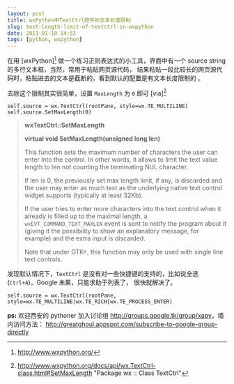 ```yaml
---
layout: post
title: wxPython中TextCtrl控件的文本长度限制
slug: text-length-limit-of-textctrl-in-wxpython
date: 2011-01-10 14:52
tags: [python, wxpython]
---
```


在用 [wxPython][^1] 做一个练习正则表达式的小工具，界面中有一个 source string 的多行文本框，当然，常用于粘贴网页源代码，
结果粘贴一段比较长的网页源代码时，粘贴进去的文本是截断的，看到默认的配置是有文本长度限制的 。

去除这个限制其实很简单，设置 `MaxLength` 为 `0` 即可 [via][^2]

    self.source = wx.TextCtrl(rootPane, style=wx.TE_MULTILINE)
    self.source.SetMaxLength(0)

> **wxTextCtrl::SetMaxLength**
>
> **virtual void SetMaxLength(unsigned long len)**
> 
> This function sets the maximum number of characters the user can enter into the control. In other words, 
> it allows to limit the text value length to len not counting the terminating NUL character.
> 
> If len is 0, the previously set max length limit, if any, is discarded and the user may enter as much text 
> as the underlying native text control widget supports (typically at least 32Kb).
> 
> If the user tries to enter more characters into the text control when it already is filled up to the maximal length,
> a `wxEVT_COMMAND_TEXT_MAXLEN` event is sent to notify the program about it (giving it the possibility to show an 
> explanatory message, for example) and the extra input is discarded.
> 
> Note that under GTK+, this function may only be used with single line text controls.

发现默认情况下，`TextCtrl` 是没有对一些快捷键的支持的，比如说全选(`Ctrl+A`)，Google 未果，只能求助于列表了，
很快就解决了。

    self.source = wx.TextCtrl(rootPane, style=wx.TE_MULTILINE|wx.TE_RICH|wx.TE_PROCESS_ENTER)

**ps:** 欢迎西安的 pythoner 加入讨论组 <http://groups.google.tk/group/xapy>，墙内访问方法：
<http://greatghoul.appspot.com/subscribe-to-google-group-directly>

[^1]: http://www.wxpython.org/
[^2]: http://www.wxpython.org/docs/api/wx.TextCtrl-class.html#SetMaxLength "Package wx :: Class TextCtrl" 
